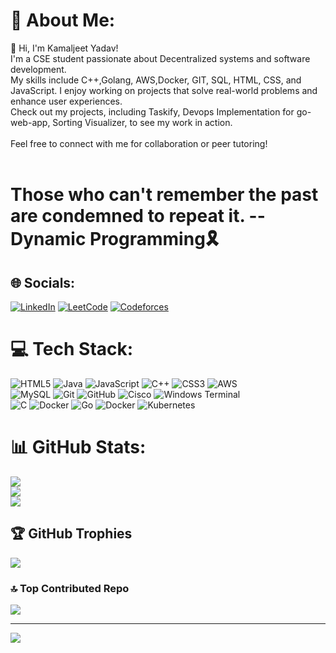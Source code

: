 # 💫 About Me:
👋 Hi, I'm Kamaljeet Yadav!<br>I'm a CSE student passionate about Decentralized systems and software development. <br>My skills include C++,Golang, AWS,Docker, GIT, SQL, HTML, CSS, and JavaScript. I enjoy working on projects that solve real-world problems and enhance user experiences.<br> Check out my projects, including Taskify, Devops Implementation for go-web-app, Sorting Visualizer, to see my work in action.<br><br>Feel free to connect with me for collaboration or peer tutoring!<br><br>
# Those who can't remember the past are condemned to repeat it. --Dynamic Programming🎗️

## 🌐 Socials:
[![LinkedIn](https://img.shields.io/badge/LinkedIn-%230077B5.svg?logo=linkedin&logoColor=white)](https://linkedin.com/in/kamaljeet-yadav) 
[![LeetCode](https://img.shields.io/badge/LeetCode-%2300A2C3.svg?logo=leetcode&logoColor=white)](https://leetcode.com/u/Kamaljeet_yadav/)
[![Codeforces](https://img.shields.io/badge/Codeforces-%23F79F1A.svg?logo=codeforces&logoColor=white)](https://codeforces.com/profile/kamaljeet_01)



# 💻 Tech Stack:
![HTML5](https://img.shields.io/badge/html5-%23E34F26.svg?style=plastic&logo=html5&logoColor=white) ![Java](https://img.shields.io/badge/java-%23ED8B00.svg?style=plastic&logo=openjdk&logoColor=white) ![JavaScript](https://img.shields.io/badge/javascript-%23323330.svg?style=plastic&logo=javascript&logoColor=%23F7DF1E) ![C++](https://img.shields.io/badge/c++-%2300599C.svg?style=plastic&logo=c%2B%2B&logoColor=white) ![CSS3](https://img.shields.io/badge/css3-%231572B6.svg?style=plastic&logo=css3&logoColor=white) ![AWS](https://img.shields.io/badge/AWS-%23FF9900.svg?style=plastic&logo=amazon-aws&logoColor=white)<br> ![MySQL](https://img.shields.io/badge/mysql-4479A1.svg?style=plastic&logo=mysql&logoColor=white) ![Git](https://img.shields.io/badge/git-%23F05033.svg?style=plastic&logo=git&logoColor=white) ![GitHub](https://img.shields.io/badge/github-%23121011.svg?style=plastic&logo=github&logoColor=white) ![Cisco](https://img.shields.io/badge/cisco-%23049fd9.svg?style=plastic&logo=cisco&logoColor=black) ![Windows Terminal](https://img.shields.io/badge/Windows%20Terminal-%234D4D4D.svg?style=plastic&logo=windows-terminal&logoColor=white) <br>![C](https://img.shields.io/badge/c-%2300599C.svg?style=plastic&logo=c&logoColor=white)
![Docker](https://img.shields.io/badge/docker-%23F05033.svg?style=plastic&logo=docker&logoColor=white) ![Go](https://img.shields.io/badge/go-%2300599C.svg?style=plastic&logo=go&logoColor=white)
![Docker](https://img.shields.io/badge/docker-%2300599C.svg?style=plastic&logo=docker&logoColor=white) ![Kubernetes](https://img.shields.io/badge/kubernetes-%2300599C.svg?style=plastic&logo=kubernetes&logoColor=white)
# 📊 GitHub Stats:
![](https://github-readme-stats.vercel.app/api?username=Kamaljeet-01&theme=vue&hide_border=false&include_all_commits=false&count_private=false)<br/>
![](https://github-readme-streak-stats.herokuapp.com/?user=Kamaljeet-01&theme=vue&hide_border=false)<br/>
![](https://github-readme-stats.vercel.app/api/top-langs/?username=Kamaljeet-01&theme=vue&hide_border=false&include_all_commits=false&count_private=false&layout=compact)

## 🏆 GitHub Trophies
![](https://github-profile-trophy.vercel.app/?username=Kamaljeet-01&theme=vue&no-frame=false&no-bg=false&margin-w=4)

### 🔝 Top Contributed Repo
![](https://github-contributor-stats.vercel.app/api?username=Kamaljeet-01&limit=5&theme=dark&combine_all_yearly_contributions=true)

---
[![](https://visitcount.itsvg.in/api?id=Kamaljeet-01&icon=5&color=3)](https://visitcount.itsvg.in)

<!-- Proudly created with GPRM ( https://gprm.itsvg.in ) -->
